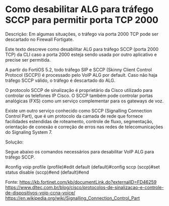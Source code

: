 # Como desabilitar ALG para tráfego SCCP para permitir porta TCP 2000 

Descrição: 
Em algumas situações, o tráfego via porta 2000 TCP pode ser descartado no Firewall Fortigate.

Este texto descreve como desabilitar ALG para tráfego SCCP (porta 2000 TCP) da CLI caso a porta 2000 esteja sendo usada por outro aplicativo e precise ser permitida.

A partir do FortiOS 5.2, todo tráfego SIP e SCCP (Skinny Client Control Protocol (SCCP)) é processado pelo VoIP ALG por default. Caso não haja tráfego SCCP válido, o tráfego é descartado do ALG.

O protocolo SCCP de sinalização é proprietário da Cisco utilizado para controlar os telefones IP Cisco. O SCCP também pode controlar portas analógicas (FXS) como um serviço complementar para os gateways de voz.

Existe um outro serviço conhecido como SCCP (Signalling Connection Control Part), que é um protocolo da camada de rede que fornece facilidades estendidas de roteamento, controle de fluxo, segmentação, orientação de conexão e correção de erros nas redes de telecomunicações do Signaling System 7.

Solução: 

Segue abaixo os comandos necessários para desabilitar VoIP ALG para tráfego SCCP.

#config voip profile
(profile)#edit default
(default)#config sccp
(sccp)#set status disable
(sccp)#end
(default)#end

Fonte: https://kb.fortinet.com/kb/documentLink.do?externalID=FD46259
https://www.dltec.com.br/blog/cisco/protocolos-de-sinalizacao-e-controle-de-dispositivos-voip-ccna-voice/
https://en.wikipedia.org/wiki/Signalling_Connection_Control_Part
